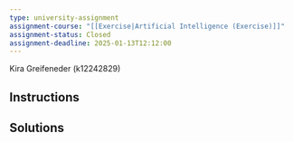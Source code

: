 ```yaml
---
type: university-assignment
assignment-course: "[[Exercise|Artificial Intelligence (Exercise)]]"
assignment-status: Closed
assignment-deadline: 2025-01-13T12:12:00
---
```

Kira Greifeneder (k12242829)
## Instructions


## Solutions
